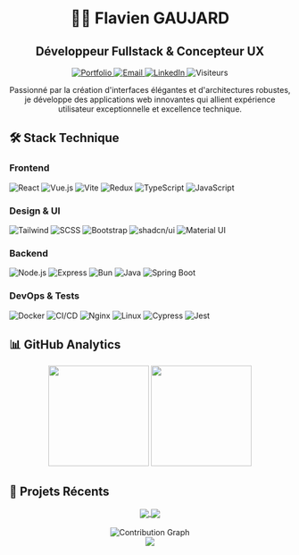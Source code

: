 # <div align="center">👨‍💻 Flavien GAUJARD</div>
<div align="center"><h2>Développeur Fullstack & Concepteur UX</h2></div>

<div align="center">
  <a href="https://www.flavien-gaujard.fr" target="_blank">
    <img src="https://img.shields.io/badge/Portfolio-1a2b3c?style=flat-square&logo=safari&logoColor=white" alt="Portfolio" />
  </a>
  <a href="mailto:contact@flavien-gaujard.fr">
    <img src="https://img.shields.io/badge/Email-D14836?style=flat-square&logo=gmail&logoColor=white" alt="Email" />
  </a>
  <a href="https://linkedin.com/in/flavien-gaujard">
    <img src="https://img.shields.io/badge/LinkedIn-0077B5?style=flat-square&logo=linkedin&logoColor=white" alt="LinkedIn" />
  </a>
  <img src="https://komarev.com/ghpvc/?username=fgaujard&style=flat-square&color=blueviolet" alt="Visiteurs" />
</div>

<div align="center">
  <p>Passionné par la création d'interfaces élégantes et d'architectures robustes, je développe des applications web innovantes qui allient expérience utilisateur exceptionnelle et excellence technique.</p>
</div>

## 🛠️ Stack Technique

### Frontend
![React](https://img.shields.io/badge/React-61DAFB?style=flat-square&logo=react&logoColor=black)
![Vue.js](https://img.shields.io/badge/Vue.js-4FC08D?style=flat-square&logo=vue.js&logoColor=white)
![Vite](https://img.shields.io/badge/Vite-646CFF?style=flat-square&logo=vite&logoColor=white)
![Redux](https://img.shields.io/badge/Redux-764ABC?style=flat-square&logo=redux&logoColor=white)
![TypeScript](https://img.shields.io/badge/TypeScript-3178C6?style=flat-square&logo=typescript&logoColor=white)
![JavaScript](https://img.shields.io/badge/JavaScript-F7DF1E?style=flat-square&logo=javascript&logoColor=black)

### Design & UI
![Tailwind](https://img.shields.io/badge/Tailwind-38B2AC?style=flat-square&logo=tailwind-css&logoColor=white)
![SCSS](https://img.shields.io/badge/SCSS-CC6699?style=flat-square&logo=sass&logoColor=white)
![Bootstrap](https://img.shields.io/badge/Bootstrap-7952B3?style=flat-square&logo=bootstrap&logoColor=white)
![shadcn/ui](https://img.shields.io/badge/shadcn/ui-000000?style=flat-square&logo=shadcnui&logoColor=white)
![Material UI](https://img.shields.io/badge/Material_UI-0081CB?style=flat-square&logo=material-ui&logoColor=white)

### Backend
![Node.js](https://img.shields.io/badge/Node.js-339933?style=flat-square&logo=node.js&logoColor=white)
![Express](https://img.shields.io/badge/Express-000000?style=flat-square&logo=express&logoColor=white)
![Bun](https://img.shields.io/badge/Bun-000000?style=flat-square&logo=bun&logoColor=white)
![Java](https://img.shields.io/badge/Java-ED8B00?style=flat-square&logo=openjdk&logoColor=white)
![Spring Boot](https://img.shields.io/badge/Spring_Boot-6DB33F?style=flat-square&logo=spring-boot&logoColor=white)

### DevOps & Tests
![Docker](https://img.shields.io/badge/Docker-2496ED?style=flat-square&logo=docker&logoColor=white)
![CI/CD](https://img.shields.io/badge/CI/CD-2088FF?style=flat-square&logo=github-actions&logoColor=white)
![Nginx](https://img.shields.io/badge/Nginx-009639?style=flat-square&logo=nginx&logoColor=white)
![Linux](https://img.shields.io/badge/Linux-FCC624?style=flat-square&logo=linux&logoColor=black)
![Cypress](https://img.shields.io/badge/Cypress-17202C?style=flat-square&logo=cypress&logoColor=white)
![Jest](https://img.shields.io/badge/Jest-C21325?style=flat-square&logo=jest&logoColor=white)

## 📊 GitHub Analytics

<div align="center">
  <img height="180em" src="https://github-readme-stats.vercel.app/api?username=fgaujard&show_icons=true&theme=github_dark&include_all_commits=true&count_private=true&hide_border=true" />
  <img height="180em" src="https://github-readme-stats.vercel.app/api/top-langs/?username=fgaujard&layout=compact&theme=github_dark&hide_border=true" />
</div>

## 🚀 Projets Récents

<div align="center">
  <a href="https://github.com/fgaujard/checkpoint-4">
    <img align="center" src="https://github-readme-stats.vercel.app/api/pin/?username=fgaujard&repo=checkpoint-4&theme=github_dark&hide_border=true" />
  </a>
  <a href="https://github.com/fgaujard/piscine_reloaded">
    <img align="center" src="https://github-readme-stats.vercel.app/api/pin/?username=fgaujard&repo=piscine_reloaded&theme=github_dark&hide_border=true" />
  </a>
</div>

<br />

<div align="center">
  <img src="https://github-readme-activity-graph.vercel.app/graph?username=fgaujard&theme=react-dark&hide_border=true&bg_color=0D1117" alt="Contribution Graph" />
</div>

<div align="center">
  <img src="https://capsule-render.vercel.app/api?type=waving&color=gradient&height=100&section=footer&text=Merci%20de%20votre%20visite&fontSize=24&fontAlignY=80" />
</div>
